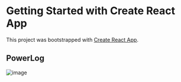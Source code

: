 # Getting Started with Create React App

This project was bootstrapped with [Create React App](https://github.com/facebook/create-react-app).

##  PowerLog

![image](https://user-images.githubusercontent.com/29003528/145422827-c6cca31b-ade1-431a-8b00-fb14685b0853.png)
